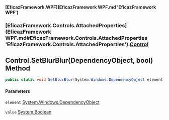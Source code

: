 #### [EficazFramework.WPF](EficazFramework WPF.md 'EficazFramework WPF')
### [EficazFramework.Controls.AttachedProperties](EficazFramework WPF.md#EficazFramework.Controls.AttachedProperties 'EficazFramework.Controls.AttachedProperties').[Control](EficazFramework.Controls.AttachedProperties/Control.md 'EficazFramework.Controls.AttachedProperties.Control')

## Control.SetBlurBlur(DependencyObject, bool) Method

```csharp
public static void SetBlurBlur(System.Windows.DependencyObject element, bool value);
```
#### Parameters

<a name='EficazFramework.Controls.AttachedProperties.Control.SetBlurBlur(System.Windows.DependencyObject,bool).element'></a>

`element` [System.Windows.DependencyObject](https://docs.microsoft.com/en-us/dotnet/api/System.Windows.DependencyObject 'System.Windows.DependencyObject')

<a name='EficazFramework.Controls.AttachedProperties.Control.SetBlurBlur(System.Windows.DependencyObject,bool).value'></a>

`value` [System.Boolean](https://docs.microsoft.com/en-us/dotnet/api/System.Boolean 'System.Boolean')